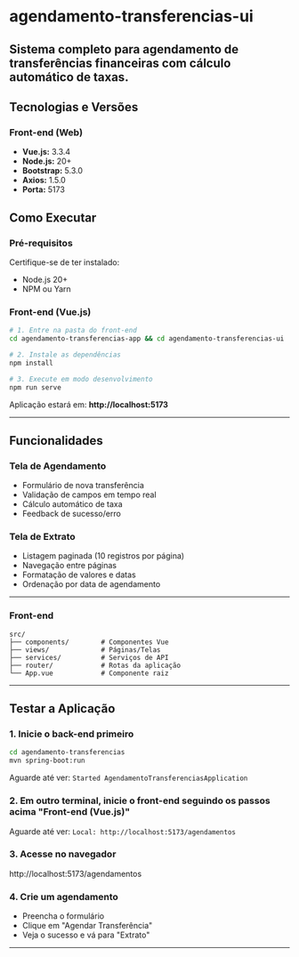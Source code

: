 # agendamento-transferencias-ui
Sistema completo para agendamento de transferências financeiras com cálculo automático de taxas.
---
## Tecnologias e Versões
### Front-end (Web)
- **Vue.js:** 3.3.4
- **Node.js:** 20+
- **Bootstrap:** 5.3.0
- **Axios:** 1.5.0
- **Porta:** 5173

##  Como Executar
### Pré-requisitos
Certifique-se de ter instalado:
- Node.js 20+
- NPM ou Yarn

### Front-end (Vue.js)

```bash
# 1. Entre na pasta do front-end
cd agendamento-transferencias-app && cd agendamento-transferencias-ui

# 2. Instale as dependências
npm install

# 3. Execute em modo desenvolvimento
npm run serve
```

Aplicação estará em: **http://localhost:5173**

---

## Funcionalidades

### Tela de Agendamento
- Formulário de nova transferência
- Validação de campos em tempo real
- Cálculo automático de taxa
- Feedback de sucesso/erro

### Tela de Extrato
- Listagem paginada (10 registros por página)
- Navegação entre páginas
- Formatação de valores e datas
- Ordenação por data de agendamento

---

### Front-end
```
src/
├── components/        # Componentes Vue
├── views/             # Páginas/Telas
├── services/          # Serviços de API
├── router/            # Rotas da aplicação
└── App.vue            # Componente raiz
```

---

## Testar a Aplicação

### 1. Inicie o back-end primeiro
```bash
cd agendamento-transferencias
mvn spring-boot:run
```

Aguarde até ver: `Started AgendamentoTransferenciasApplication`

### 2. Em outro terminal, inicie o front-end seguindo os passos acima "Front-end (Vue.js)"

Aguarde até ver: `Local: http://localhost:5173/agendamentos`

### 3. Acesse no navegador
http://localhost:5173/agendamentos

### 4. Crie um agendamento
- Preencha o formulário
- Clique em "Agendar Transferência"
- Veja o sucesso e vá para "Extrato"

---

